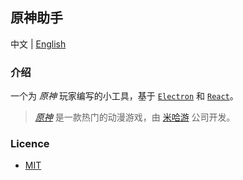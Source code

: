 ## 原神助手

中文 | [English](README-en.md)

### 介绍

一个为 _原神_ 玩家编写的小工具，基于 [`Electron`](https://www.electronjs.org/) 和 [`React`](https://reactjs.org/)。

> [_原神_](https://ys.mihoyo.com/) 是一款热门的动漫游戏，由 [米哈游](https://www.mihoyo.com/) 公司开发。

### Licence

- [MIT](LICENCE)
